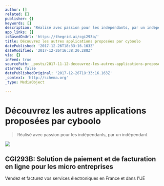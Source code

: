 ```yaml
---
author: []
related: []
publisher: {}
keywords: []
description: 'Réalisé avec passion pour les indépendants, par un indépendant'
app_links: []
isBasedOnUrl: 'https://thegrid.ai/cgi293b/'
title: Découvrez les autres applications proposées par cyboolo
datePublished: '2017-12-26T18:33:16.163Z'
dateModified: '2017-12-26T16:38:20.288Z'
via: {}
inFeed: true
sourcePath: _posts/2017-11-12-decouvrez-les-autres-applications-proposees-par-cyboolo.md
starred: false
datePublishedOriginal: '2017-12-26T18:33:16.163Z'
_context: 'http://schema.org'
_type: MediaObject

---
```

# Découvrez les autres applications proposées par cyboolo

> Réalisé avec passion pour les indépendants, par un indépendant

![](https://the-grid-user-content.s3-us-west-2.amazonaws.com/cc90fdd5-8da6-4a76-8bd9-617486795a86.jpg)

<article style=""><h1>CGI293B: Solution de paiement et de facturation en ligne pour les micro entreprises</h1><p>Vendez et facturez vos services électroniques en France et dans l'UE</p></article>